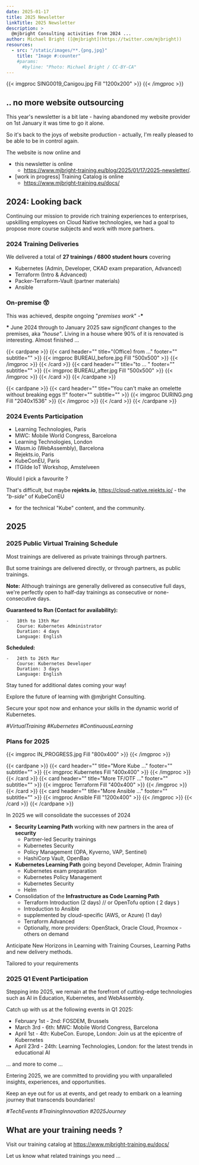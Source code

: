 ```yaml
---
date: 2025-01-17
title: 2025 Newsletter
linkTitle: 2025 Newsletter
description: >
  @mjbright Consulting activities from 2024 ...
author: Michael Bright ([@mjbright](https://twitter.com/mjbright))
resources:
  - src: "/static/images/**.{png,jpg}"
    title: "Image #:counter"
    #params:
      #byline: "Photo: Michael Bright / CC-BY-CA"
---
```


<!-- >{{< imgproc LOGO Fill "600x60" >}} {{< /imgproc >}}  -->
{{< imgproc SING0019_Canigou.jpg Fill "1200x200" >}} {{< /imgproc >}}

## .. no more website outsourcing

This year's newsletter is a bit late - having abandoned my website provider on 1st January it was time to go it alone.

So it's back to the joys of website production - actually, I'm really pleased to be able to be in control again.

The website is now online and
- this newsletter is online
  - https://www.mjbright-training.eu/blog/2025/01/17/2025-newsletter/.
- [work in progress] Training Catalog is online
  - https://www.mjbright-training.eu/docs/


## 2024: Looking back

Continuing our mission to provide rich training experiences to enterprises, upskilling employees on
Cloud Native technologies, we had a goal to propose more course subjects and work with more partners.

### 2024 Training Deliveries

We delivered a total of **27 trainings / 6800 student hours** covering
- Kubernetes (Admin, Developer, CKAD exam preparation, Advanced)
- Terraform (Intro & Advanced)
- Packer-Terraform-Vault (partner materials)
- Ansible

### On-premise 😲

This was achieved, despite ongoing "*premises work*" -**\***

**\*** June 2024 through to January 2025 saw *significant* changes to the premises, aka *"house"*. Living in a house where 90% of it is renovated is interesting.  Almost finished ...

{{< cardpane >}}
{{< card header="" title="(Office) from ..." footer="" subtitle="" >}}
{{< imgproc BUREAU_before.jpg Fill "500x500" >}} {{< /imgproc >}}
{{< /card >}}
{{< card header="" title="to ... " footer="" subtitle="" >}}
{{< imgproc BUREAU_after.jpg Fill "500x500" >}} {{< /imgproc >}}
{{< /card >}}
{{< /cardpane >}}

{{< cardpane >}}
{{< card header="" title="You can't make an omelette without breaking eggs !!" footer="" subtitle="" >}}
{{< imgproc DURING.png Fill "2040x1536" >}} {{< /imgproc >}}
{{< /card >}}
{{< /cardpane >}}

<!-- on ne saurait faire d’omelette sans casser des œufs ,   https://en.wiktionary.org/wiki/you_can%27t_make_an_omelette_without_breaking_eggs -->


### 2024 Events Participation

- Learning Technologies, Paris
- MWC: Mobile World Congress, Barcelona
- Learning Technologies, London
- Wasm.io (WebAssembly), Barcelona
- Rejekts.io, Paris
- KubeConEU, Paris
- ITGilde IoT Workshop, Amstelveen

Would I pick a favourite ? 

That's difficult, but maybe **rejekts.io**, https://cloud-native.rejekts.io/ - the *"b-side"* of KubeConEU
 - for the technical "Kube" content, and the community.

## 2025

### 2025 Public Virtual Training Schedule

Most trainings are delivered as private trainings through partners.

But some trainings are delivered directly, or through partners, as public trainings.

**Note:** Although trainings are generally delivered as consecutive full days, we're perfectly open to half-day trainings as consecutive or none-consecutive days.

**Guaranteed to Run (Contact for availability):**

```
-   10th to 13th Mar
    Course: Kubernetes Administrator
    Duration: 4 days
    Language: English
```

**Scheduled:**

```
-   24th to 26th Mar
    Course: Kubernetes Developer
    Duration: 3 days
    Language: English
```


Stay tuned for additional dates coming your way!

Explore the future of learning with @mjbright Consulting.

Secure your spot now and enhance your skills in the dynamic world of Kubernetes.

*#VirtualTraining #Kubernetes #ContinuousLearning*

### Plans for 2025

{{< imgproc IN_PROGRESS.jpg Fill "800x400" >}} {{< /imgproc >}}

{{< cardpane >}}
{{< card header="" title="More Kube ..." footer="" subtitle="" >}}
{{< imgproc Kubernetes Fill "400x400" >}} {{< /imgproc >}}
{{< /card >}}
{{< card header="" title="More TF/OTF ..." footer="" subtitle="" >}}
{{< imgproc Terraform Fill "400x400" >}} {{< /imgproc >}}
{{< /card >}}
{{< card header="" title="More Ansible ..." footer="" subtitle="" >}}
{{< imgproc Ansible Fill "1200x400" >}} {{< /imgproc >}}
{{< /card >}}
{{< /cardpane >}}

In 2025 we will consolidate the successes of 2024
- **Security Learning Path** working with new partners in the area of **security** 
  - Partner-led Security trainings
  - Kubernetes Security
  - Policy Management (OPA, Kyverno, VAP, Sentinel)
  - HashiCorp Vault, OpenBao
- **Kubernetes Learning Path** going beyond Developer, Admin Training
  - Kubernetes exam preparation
  - Kubernetes Policy Management
  - Kubernetes Security
  - Helm
- Consolidation of the **Infrastructure as Code Learning Path**
  - Terraform Introduction (2 days) // or OpenTofu option ( 2 days )
  - Introduction to Ansible
  - supplemented by cloud-specific (AWS, or Azure) (1 day)
  - Terraform Advanced
  - Optionally, more providers: OpenStack, Oracle Cloud, Proxmox - others on demand

Anticipate New Horizons in Learning with Training Courses, Learning Paths and new delivery methods.

Tailored to your requirements

### 2025 Q1 Event Participation

Stepping into 2025, we remain at the forefront of cutting-edge technologies such as AI in Education, Kubernetes, and WebAssembly.

Catch up with us at the following events in Q1 2025:

- February 1st - 2nd:  FOSDEM, Brussels
- March 3rd - 6th:     MWC: Mobile World Congress, Barcelona
- April 1st - 4th:     KubeCon. Europe, London: Join us at the epicentre of Kubernetes
- April 23rd - 24th:     Learning Technologies, London: for the latest trends in educational AI

... and more to come ...

Entering 2025, we are committed to providing you with unparalleled insights, experiences, and opportunities.

Keep an eye out for us at events, and get ready to embark on a learning journey that transcends boundaries!

*#TechEvents #TrainingInnovation #2025Journey*

## What are your training needs ?

Visit our training catalog at https://www.mjbright-training.eu/docs/

Let us know what related trainings you need ...


